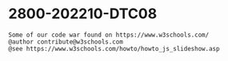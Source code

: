 # 2800-202210-DTC08
    Some of our code war found on https://www.w3schools.com/
    @author contribute@w3schools.com
    @see https://www.w3schools.com/howto/howto_js_slideshow.asp
